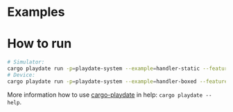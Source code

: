 # Examples


# How to run

```bash
# Simulator:
cargo playdate run -p=playdate-system --example=handler-static --features=entry-point
# Device:
cargo playdate run -p=playdate-system --example=handler-boxed --features=entry-point --device
```

More information how to use [cargo-playdate][] in help: `cargo playdate --help`.



[cargo-playdate]: https://crates.io/crates/cargo-playdate
